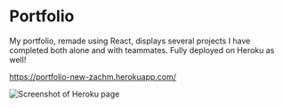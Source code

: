 # Portfolio



My portfolio, remade using React, displays several projects I have completed both alone and with teammates. Fully deployed on Heroku as well!

 https://portfolio-new-zachm.herokuapp.com/

 ![Screenshot of Heroku page](./src/assets/images/portfolioimage)

